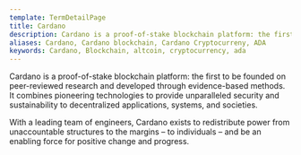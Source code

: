```yaml
---
template: TermDetailPage
title: Cardano
description: Cardano is a proof-of-stake blockchain platform: the first to be founded on peer-reviewed research and developed through evidence-based methods.
aliases: Cardano, Cardano blockchain, Cardano Cryptocurreny, ADA
keywords: Cardano, Blockchain, altcoin, cryptocurrency, ada
---
```


Cardano is a proof-of-stake blockchain platform: the first to be founded on peer-reviewed research and developed through evidence-based methods. It combines pioneering technologies to provide unparalleled security and sustainability to decentralized applications, systems, and societies.

With a leading team of engineers, Cardano exists to redistribute power from unaccountable structures to the margins – to individuals – and be an enabling force for positive change and progress.
